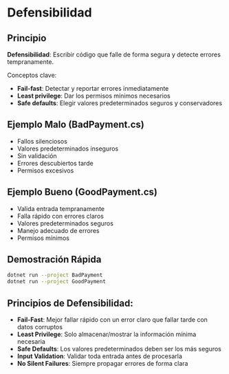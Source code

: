 # Defensibilidad

## Principio
**Defensibilidad**: Escribir código que falle de forma segura y detecte errores tempranamente.

Conceptos clave:
- **Fail-fast**: Detectar y reportar errores inmediatamente
- **Least privilege**: Dar los permisos mínimos necesarios
- **Safe defaults**: Elegir valores predeterminados seguros y conservadores

## Ejemplo Malo (BadPayment.cs)
- Fallos silenciosos
- Valores predeterminados inseguros
- Sin validación
- Errores descubiertos tarde
- Permisos excesivos

## Ejemplo Bueno (GoodPayment.cs)
- Valida entrada tempranamente
- Falla rápido con errores claros
- Valores predeterminados seguros
- Manejo adecuado de errores
- Permisos mínimos

## Demostración Rápida
```bash
dotnet run --project BadPayment
dotnet run --project GoodPayment
```

## Principios de Defensibilidad:
- **Fail-Fast**: Mejor fallar rápido con un error claro que fallar tarde con datos corruptos
- **Least Privilege**: Solo almacenar/mostrar la información mínima necesaria
- **Safe Defaults**: Los valores predeterminados deben ser los más seguros
- **Input Validation**: Validar toda entrada antes de procesarla
- **No Silent Failures**: Siempre propagar errores de forma clara
